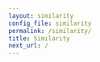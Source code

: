 ```yaml
---
layout: similarity
config_file: similarity
permalink: /similarity/
title: Similarity
next_url: /
---
```

